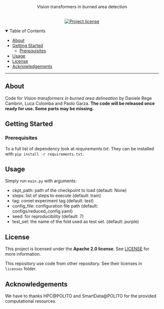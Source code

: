 <div align="center">
  Vision transformers in burned area detection
</div>

<div align="center">
<br />

[![Project license](https://img.shields.io/github/license/DarthReca/vit-burned-detection.svg?style=flat-square)](LICENSE)

</div>

<details open="open">
<summary>Table of Contents</summary>

- [About](#about)
- [Getting Started](#getting-started)
  - [Prerequisites](#prerequisites)
- [Usage](#usage)
- [License](#license)
- [Acknowledgements](#acknowledgements)

</details>

---

## About

Code for _Vision transformers in burned area delineation_ by Daniele Rege Cambrin, Luca Colomba and Paolo Garza.
**The code will be released once ready for use. Some parts may be missing.**

## Getting Started

### Prerequisites

To a full list of dependency look at _requirements.txt_. They can be installed with `pip install -r requirements.txt`.

## Usage

Simply run `main.py` with arguments:

- ckpt_path: path of the checkpoint to load (default: None)
- steps: list of steps to execute (default: train)
- tag: comet experiment tag (default: test)
- config_file: configuration file path (default: configs/reduced_config.yaml)
- seed: for reproducibility (default: 7)
- test_set: the name of the fold used as test set. (default: purple)

## License

This project is licensed under the **Apache 2.0 license**. See [LICENSE](LICENSE) for more information.

This repository use code from other repository. See their licenses in `licenses` folder.

## Acknowledgements

We have to thanks HPC@POLITO and SmartData@POLITO for the provided computational resources.
